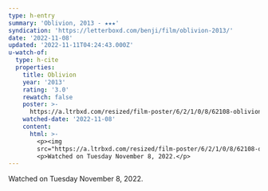 ```yaml
---
type: h-entry
summary: 'Oblivion, 2013 - ★★★'
syndication: 'https://letterboxd.com/benji/film/oblivion-2013/'
date: '2022-11-08'
updated: '2022-11-11T04:24:43.000Z'
u-watch-of:
  type: h-cite
  properties:
    title: Oblivion
    year: '2013'
    rating: '3.0'
    rewatch: false
    poster: >-
      https://a.ltrbxd.com/resized/film-poster/6/2/1/0/8/62108-oblivion-0-600-0-900-crop.jpg?v=34e6dfa548
    watched-date: '2022-11-08'
    content:
      html: >-
        <p><img
        src="https://a.ltrbxd.com/resized/film-poster/6/2/1/0/8/62108-oblivion-0-600-0-900-crop.jpg?v=34e6dfa548"/></p>
        <p>Watched on Tuesday November 8, 2022.</p>
---
```

Watched on Tuesday November 8, 2022.
